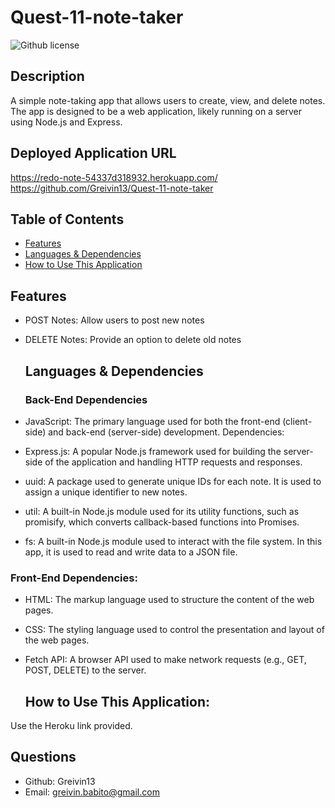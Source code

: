 # Quest-11-note-taker
  ![Github license](https://img.shields.io/badge/license--blue.svg)
  ## Description
A simple note-taking app that allows users to create, view, and delete notes. The app is designed to be a web application, likely running on a server using Node.js and Express.
## Deployed Application URL
https://redo-note-54337d318932.herokuapp.com/
https://github.com/Greivin13/Quest-11-note-taker
  ## Table of Contents
  * [Features](#features)
  * [Languages & Dependencies](#languagesanddependencies)
  * [How to Use This Application](#HowtoUseThisApplication)

  ## Features
- POST Notes: Allow users to post new notes 
- DELETE Notes: Provide an option to delete old notes

  ## Languages & Dependencies
  ### Back-End Dependencies
- JavaScript: The primary language used for both the front-end (client-side) and back-end (server-side) development.
Dependencies:
- Express.js: A popular Node.js framework used for building the server-side of the application and handling HTTP requests and responses.
- uuid: A package used to generate unique IDs for each note. It is used to assign a unique identifier to new notes.
- util: A built-in Node.js module used for its utility functions, such as promisify, which converts callback-based functions into Promises.
- fs: A built-in Node.js module used to interact with the file system. In this app, it is used to read and write data to a JSON file.
### Front-End Dependencies:
- HTML: The markup language used to structure the content of the web pages.
- CSS: The styling language used to control the presentation and layout of the web pages.
- Fetch API: A browser API used to make network requests (e.g., GET, POST, DELETE) to the server.

  ## How to Use This Application:
Use the Heroku link provided. 

## Questions 
- Github: Greivin13
- Email: greivin.babito@gmail.com
  
  